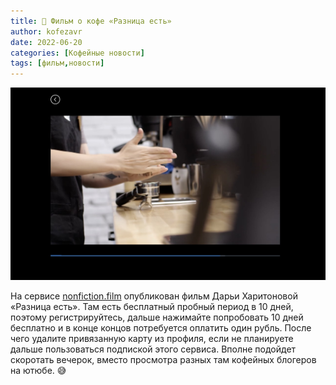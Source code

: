 ```yaml
---
title: 📰 Фильм о кофе «Разница есть»
author: kofezavr
date: 2022-06-20
categories: [Кофейные новости]
tags: [фильм,новости]
--- 
```


![Фильм о кофе «Разница есть»](/assets/img/posts/coffee/22/06/разница-есть.jpg)

На сервисе [nonfiction.film](https://nonfiction.film/movie/Dark_Matter/) опубликован фильм Дарьи Харитоновой «Разница есть». Там есть бесплатный пробный период в 10 дней, поэтому регистрируйтесь, дальше нажимайте попробовать 10 дней бесплатно и в конце концов потребуется оплатить один рубль. После чего удалите привязанную карту из профиля, если не планируете дальше пользоваться подпиской этого сервиса. Вполне подойдет скоротать вечерок, вместо просмотра разных там кофейных блогеров на ютюбе. 😅